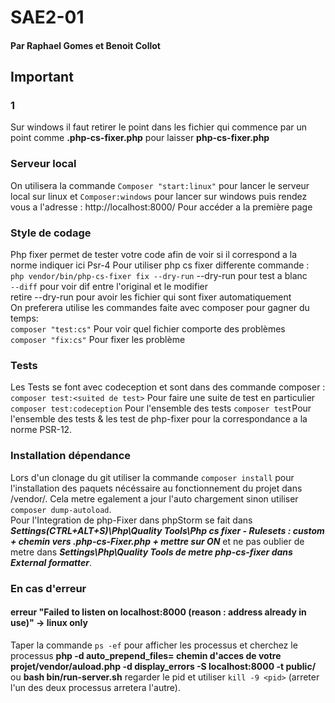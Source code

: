# SAE2-01
#### Par Raphael Gomes et Benoit Collot
  
## Important

### 1
Sur windows il faut retirer le point dans les fichier qui commence par un point comme **.php-cs-fixer.php** pour laisser
**php-cs-fixer.php**

### Serveur local

On utilisera la commande ```Composer "start:linux"``` pour lancer le serveur local 
sur linux et ```Composer:windows``` pour lancer sur windows
puis rendez vous a l'adresse : http://localhost:8000/ Pour accéder a la première page

### Style de codage

Php fixer permet de tester votre code afin de voir si il correspond a la norme indiquer ici Psr-4
Pour utiliser php cs fixer differente commande :  
```php vendor/bin/php-cs-fixer fix --dry-run``` --dry-run pour test a blanc   
```--diff``` pour voir dif entre l'original et le modifier  
retire --dry-run pour avoir les fichier qui sont fixer automatiquement  
On preferera utilise les commandes faite avec composer pour gagner du temps:  
```composer "test:cs"``` Pour voir quel fichier comporte des problèmes  
```composer "fix:cs"``` Pour fixer les problème  

### Tests

Les Tests se font avec codeception et sont dans des commande composer :
```composer test:<suited de test>``` Pour faire une suite de test en particulier
```composer test:codeception``` Pour l'ensemble des tests 
```composer test```Pour l'ensemble des tests & les test de php-fixer pour la correspondance a la norme PSR-12.
### Installation dépendance
 
Lors d'un clonage du git utiliser la commande ```composer install``` pour l'installation des paquets nécéssaire au fonctionnement du projet dans /vendor/.
Cela metre egalement a jour l'auto chargement sinon utiliser ```composer dump-autoload```.   
Pour l'Integration de php-Fixer dans phpStorm se fait dans ___Settings(CTRL+ALT+S)\Php\Quality Tools\Php cs fixer - Rulesets : custom + chemin vers .php-cs-Fixer.php + mettre sur ON___
et ne pas oublier de metre dans ___Settings\Php\Quality Tools de metre php-cs-fixer dans External formatter___.

### En cas d'erreur
#### erreur "Failed to listen on localhost:8000 (reason : address already in use)" -> linux only
Taper la commande ```ps -ef``` pour afficher les processus et cherchez le processus **php -d auto_prepend_files= __chemin d'acces de votre projet/vendor/auload.php__ -d display_errors -S localhost:8000 -t public/**
ou **bash bin/run-server.sh** regarder le pid et utiliser ```kill -9 <pid>``` (arreter l'un des deux processus arretera l'autre).